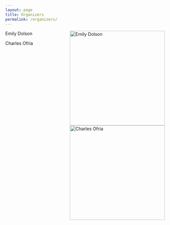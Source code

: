 ```yaml
---
layout: page
title: Organizers
permalink: /organizers/
---
```


<style>
article .begin-examples ~ h2,
article .begin-examples ~ h2 + p {
    width: 100%;
    clear: both;
}

article .begin-examples ~ h3,
article .begin-examples ~ img,
article .begin-examples ~ img + .p1,
article .begin-examples ~ img + .p2,
article .begin-examples ~ p,
article .begin-examples ~ .highlight {
    width: 50%;
}

article .begin-examples ~ h3,
article .begin-examples ~ .p1,
article .begin-examples ~ .p2,
article .begin-examples ~ .highlight {
    width: 50%;
}

article .begin-examples ~ h3,
article .begin-examples ~ img + .p1,
article .begin-examples ~ .p1 {
    float: left;
    box-sizing: border-box;
    padding-right: 1rem;
    clear: both;
}

article .begin-examples ~ img + .p2,
article .begin-examples ~ .p2 {
    float: right;
    clear: right;
    margin-bottom: 1rem;
}

.end-examples {
    clear: both;
}
article .end-examples ~ p1,
article .end-examples ~ p2,
article .end-examples ~ h3,
article .end-examples ~ .highlight {
    width: auto;
    float: none;
    clear: none;
}
</style>

<div class="begin-examples"></div>

<img class="p1" src="http://cse.msu.edu/~dolsonem/wordpress/wp-content/uploads/2014/09/DolsonHeadshot-225x300.jpg" align="right" alt="Emily Dolson" height="300">

Emily Dolson

<img src="http://www.ofria.com/OfriaPhoto-web.jpg" align="right" alt="Charles Ofria" height="300">


Charles Ofria
<div class="end-examples"></div>
